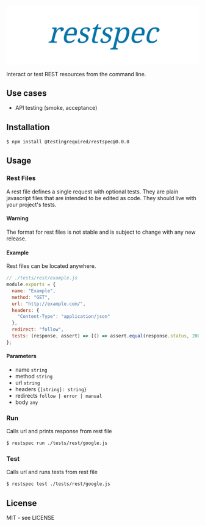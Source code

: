 ![restspec](/docs/restspec.png)

Interact or test REST resources from the command line.

## Use cases

- API testing (smoke, acceptance)

## Installation

```bash
$ npm install @testingrequired/restspec@0.0.0
```

## Usage

### Rest Files

A rest file defines a single request with optional tests. They are plain javascript files that are intended to be edited as code. They should live with your project's tests.

#### Warning

The format for rest files is not stable and is subject to change with any new release.

#### Example

Rest files can be located anywhere.

```javascript
// ./tests/rest/example.js
module.exports = {
  name: "Example",
  method: "GET",
  url: "http://example.com/",
  headers: {
    "Content-Type": "application/json"
  },
  redirect: "follow",
  tests: (response, assert) => [() => assert.equal(response.status, 200)]
};
```

#### Parameters

- name `string`
- method `string`
- url `string`
- headers `{[string]: string}`
- redirects `follow | error | manual`
- body `any`

### Run

Calls url and prints response from rest file

```bash
$ restspec run ./tests/rest/google.js
```

### Test

Calls url and runs tests from rest file

```bash
$ restspec test ./tests/rest/google.js
```

## License

MIT - see LICENSE
